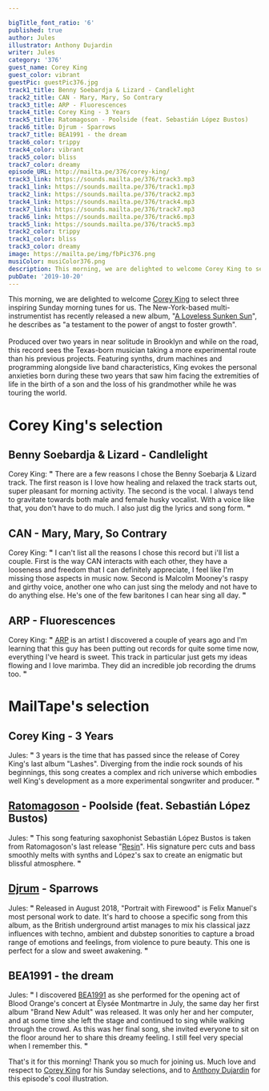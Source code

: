 ```yaml
---

bigTitle_font_ratio: '6'
published: true
author: Jules
illustrator: Anthony Dujardin
writer: Jules
category: '376'
guest_name: Corey King
guest_color: vibrant
guestPic: guestPic376.jpg
track1_title: Benny Soebardja & Lizard - Candlelight
track2_title: CAN - Mary, Mary, So Contrary
track3_title: ARP - Fluorescences
track4_title: Corey King - 3 Years
track5_title: Ratomagoson - Poolside (feat. Sebastián López Bustos)
track6_title: Djrum - Sparrows
track7_title: BEA1991 - the dream
track6_color: trippy
track4_color: vibrant
track5_color: bliss
track7_color: dreamy
episode_URL: http://mailta.pe/376/corey-king/
track3_link: https://sounds.mailta.pe/376/track3.mp3
track1_link: https://sounds.mailta.pe/376/track1.mp3
track2_link: https://sounds.mailta.pe/376/track2.mp3
track4_link: https://sounds.mailta.pe/376/track4.mp3
track7_link: https://sounds.mailta.pe/376/track7.mp3
track6_link: https://sounds.mailta.pe/376/track6.mp3
track5_link: https://sounds.mailta.pe/376/track5.mp3
track2_color: trippy
track1_color: bliss
track3_color: dreamy
image: https://mailta.pe/img/fbPic376.png
musiColor: musiColor376.png
description: This morning, we are delighted to welcome Corey King to select three inspiring Sunday morning tunes for us. The New-York-based multi-instrumentist has recently released a new album, "A Loveless Sunken Sun", he describes as "a testament to the power of angst to foster growth".
pubDate: '2019-10-20'
---
```

 This morning, we are delighted to welcome [Corey King](https://corey-king.bandcamp.com/) to select three inspiring Sunday morning tunes for us. The New-York-based multi-instrumentist has recently released a new album, "[A Loveless Sunken Sun](https://corey-king.bandcamp.com/album/a-loveless-sunken-sun)", he describes as "a testament to the power of angst to foster growth".
<br><br>
Produced over two years in near solitude in Brooklyn and while on the road, this record sees the Texas-born musician taking a more experimental route than his previous projects. Featuring synths, drum machines and programming alongside live band characteristics, King evokes the personal anxieties born during these two years that saw him facing the extremities of life in the birth of a son and the loss of his grandmother while he was touring the world.



# Corey King's selection


## Benny Soebardja & Lizard - Candlelight
Corey King: **"** There are a few reasons I chose the Benny Soebarja & Lizard track. The first reason is I love how healing and relaxed the track starts out, super pleasant for morning activity. The second is the vocal. I always tend to gravitate towards both male and female husky vocalist. With a voice like that, you don't have to do much. I also just dig the lyrics and song form. **"** 

## CAN - Mary, Mary, So Contrary
Corey King: **"** I can't list all the reasons I chose this record but i'll list a couple. First is the way CAN interacts with each other, they have a looseness and freedom that  I can definitely appreciate, I feel like I'm missing those aspects in music now. Second is Malcolm Mooney's raspy and girthy voice, another one who can just sing the melody and not have to do anything else. He's one of the few baritones I can hear sing all day. **"** 

## ARP - Fluorescences
Corey King: **"** [ARP](https://arpetc.bandcamp.com/) is an artist I discovered a couple of years ago and I'm learning that this guy has been putting out records for quite some time now, everything I've heard is sweet. This track in particular just gets my ideas flowing and I love marimba. They did an incredible job recording the drums too. **"** 


# MailTape's selection

## Corey King - 3 Years
Jules: **"** 3 years is the time that has passed since the release of Corey King's last album "Lashes". Diverging from the indie rock sounds of his beginnings, this song creates a complex and rich universe which embodies well King's development as a more experimental songwriter and producer.  **"** 

## [Ratomagoson](https://www.facebook.com/ratomagoson/) - Poolside (feat. Sebastián López Bustos)
Jules: **"** This song featuring saxophonist Sebastián López Bustos is taken from Ratomagoson's last release "[Resin](https://shop.nudibranchrecords.uk/album/resin)". His signature perc cuts and bass smoothly melts with synths and López's sax to create an enigmatic but blissful atmosphere. **"** 

## [Djrum](https://djrum.bandcamp.com/) - Sparrows
Jules: **"** Released in August 2018, "Portrait with Firewood" is Felix Manuel's most personal work to date. It's hard to choose a specific song from this album, as the British underground artist manages to mix his classical jazz influences with techno, ambient and dubstep sonorities to capture a broad range of emotions and feelings, from violence to pure beauty. This one is perfect for a slow and sweet awakening. **"** 

## BEA1991 - the dream
Jules: **"** I discovered [BEA1991](https://bea1991.bandcamp.com/) as she performed for the opening act of Blood Orange's concert at Élysée Montmartre in July, the same day her first album "Brand New Adult" was released. It was only her and her computer, and at some time she left the stage and continued to sing while walking through the crowd. As this was her final song, she invited everyone to sit on the floor around her to share this dreamy feeling. I still feel very special when I remember this. **"** 


That's it for this morning! Thank you so much for joining us. Much love and respect to [Corey King](https://corey-king.bandcamp.com/) for his Sunday selections, and to [Anthony Dujardin](https://www.instagram.com/fromthegarden/) for this episode's cool illustration. 
